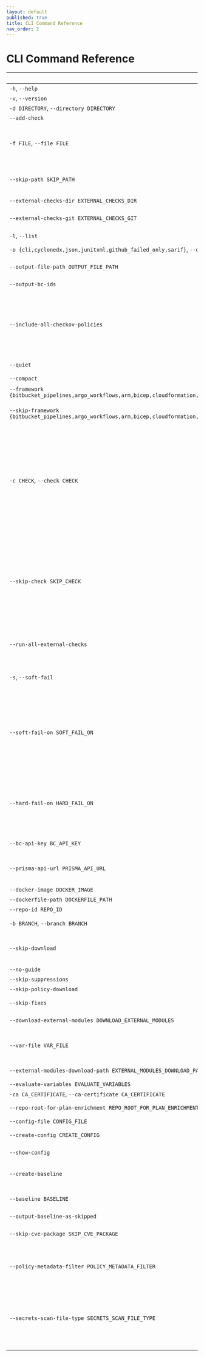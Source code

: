 ```yaml
---
layout: default
published: true
title: CLI Command Reference
nav_order: 2
---
```


# CLI Command Reference

| Parameter | Description                                                                                                                                                                                                                                                                                                                                                                                                                                                                                                        |
| --- |--------------------------------------------------------------------------------------------------------------------------------------------------------------------------------------------------------------------------------------------------------------------------------------------------------------------------------------------------------------------------------------------------------------------------------------------------------------------------------------------------------------------|
| `-h`, `--help` | Show a help message and exit |
| `-v`, `--version` | Version |
| `-d DIRECTORY`, `--directory DIRECTORY` | IaC root directory (can not be used together with --file). |
| `--add-check` | Generate a new check via CLI prompt |
| `-f FILE`, `--file FILE ` | File to scan (can not be used together with --directory). With this option, Checkov will attempt to filter the runners based on the file type. For example, if you specify a ".tf" file, only the terraform and secrets frameworks will be included. You can further limit this (e.g., skip secrets) by using the --skip-framework argument. |
| `--skip-path SKIP_PATH` | Path (file or directory) to skip, using regular expression logic, relative to the current working directory. Word boundaries are not implicit; i.e., specifying "dir1" will skip any directory or subdirectory named "dir1". Ignored with -f. Can be specified multiple times. |
| `--external-checks-dir EXTERNAL_CHECKS_DIR` | Directory for custom checks to be loaded. Can be repeated |
| `--external-checks-git EXTERNAL_CHECKS_GIT` | GitHub URL of external checks to be added. you can specify a subdirectory after a double-slash //. Cannot be used together with --external-checks-dir |
| `-l`, `--list` | List checks |
| `-o {cli,cyclonedx,json,junitxml,github_failed_only,sarif}`, `--output {cli,cyclonedx,json,junitxml,github_failed_only,sarif}` | Report output format. Add multiple outputs by using the flag multiple times (-o sarif -o cli) |
| `--output-file-path OUTPUT_FILE_PATH` | Name for output file. The first selected output via output flag will be saved to the file (default output is cli) |
| `--output-bc-ids` | Print Bridgecrew platform IDs (BC...) instead of Checkov IDs (CKV...), if the check exists in the platform |
| `--include-all-checkov-policies` | When running with an API key, Checkov will omit any policies that do not exist in the Bridgecrew or Prisma Cloud platform, except for local custom policies loaded with the --external-check flags. Use this key to include policies that only exist in Checkov in the scan. Note that this will make the local CLI results different from the results you see in the platform. Has no effect if you are not using an API key. Use the --check option to explicitly include checks by ID even if they are not in the platform, without using this flag. |
| `--quiet` | For the CLI output, display only failed checks. Also disables progress bars. |
| `--compact` | For the CLI output, do not display code blocks. |
| `--framework {bitbucket_pipelines,argo_workflows,arm,bicep,cloudformation,dockerfile,github_configuration,github_actions,gitlab_configuration,gitlab_ci,bitbucket_configuration,helm,json,yaml,kubernetes,kustomize,openapi,sca_package,sca_image,secrets,serverless,terraform,terraform_plan,all}` | Filter scan to run only on specific infrastructure code frameworks [env var: CKV_FRAMEWORK] |
| `--skip-framework {bitbucket_pipelines,argo_workflows,arm,bicep,cloudformation,dockerfile,github_configuration,github_actions,gitlab_configuration,gitlab_ci,bitbucket_configuration,helm,json,yaml,kubernetes,kustomize,openapi,sca_package,sca_image,secrets,serverless,terraform,terraform_plan}` | Filter scan to skip specific infrastructure code frameworks. Will be included automatically for some frameworks if system dependencies are missing. |
| `-c CHECK`, `--check CHECK` | Checks to run; any other checks will be skipped. Enter one or more items separated by commas. Each item may be either a Checkov check ID (CKV_AWS_123), a BC check ID (BC_AWS_GENERAL_123), or a severity (LOW, MEDIUM, HIGH, CRITICAL). If you use a severity, then all checks equal to or above the lowest severity in the list will be included. This option can be combined with --skip-check. If it is, priority is given to checks explicitly listed by ID or wildcard over checks listed by severity. For example, if you use --check CKV_123 and --skip-check LOW, then CKV_123 will run even if it is a LOW severity. In the case of a tie (e.g., --check MEDIUM and --skip-check HIGH for a medium severity check), then the check will be skipped. If you use a check ID here along with an API key, and the check is not part of the BC / PC platform, then the check will still be run (see --include-all-checkov-policies for more info). [env var: CKV_CHECK] |
| `--skip-check SKIP_CHECK` | Checks to skip; any other checks will not be run. Enter one or more items separated by commas. Each item may be either a Checkov check ID (CKV_AWS_123), a BCcheck ID (BC_AWS_GENERAL_123), or a severity (LOW, MEDIUM, HIGH, CRITICAL). If you use a severity, then all checks equal to or below the highest severity in the list will be skipped. This option can be combined with --check. If it is, priority is given to checks explicitly listed by ID or wildcard over checks listed by severity. For example, if you use --skip-checkCKV_123 and --check HIGH, then CKV_123 will be skipped even if it is a HIGH severity. In the case of a tie(e.g., --check MEDIUM and --skip-check HIGH for a medium severity check), then the check will be skipped. [env var: CKV_SKIP_CHECK] |
| `--run-all-external-checks` | Run all external checks (loaded via --external-checks options) even if the checks are not present in the --check list. This allows you to always ensure that new checks present in the external source are used. If an external check is included in --skip-check, it will still be skipped. |
| `-s`, `--soft-fail` | Runs checks but always returns a 0 exit code. Using either --soft-fail-on and / or --hard-fail-on overrides this option, except for the case when a result does not match either of the soft fail or hard fail criteria, in which case this flag determines the result. |
| `--soft-fail-on SOFT_FAIL_ON` | Exits with a 0 exit code if only the specified items fail. Enter one or more items separated by commas. Each item may be either a Checkov check ID(CKV_AWS_123), a BC check ID (BC_AWS_GENERAL_123), or a severity (LOW, MEDIUM, HIGH, CRITICAL). If you use a severity, then any severity equal to or less than the highest severity in the list will result in a soft fail. This option may be used with --hard-fail-on, using the same priority logic described in --check and--skip-check options above, with --hard-fail-on taking precedence in a tie. If a given result does not meet the --soft-fail-on nor the --hard-fail-on criteria, then the default is to hard fail. |
| `--hard-fail-on HARD_FAIL_ON` | Exits with a non-zero exit code for specified checks. Enter one or more items separated by commas. Each item may be either a Checkov check ID (CKV_AWS_123), a BCcheck ID (BC_AWS_GENERAL_123), or a severity (LOW, MEDIUM, HIGH, CRITICAL). If you use a severity, then any severity equal to or greater than the lowest severity in the list will result in a hard fail. This option can be used with --soft-fail-on, using the same priority logic described in --check and --skip-check options above, with --hard-fail-on taking precedence in a tie. |
| `--bc-api-key BC_API_KEY` | Bridgecrew API key or Prisma Cloud Access Key (see--prisma-api-url) [env var: BC_API_KEY] |
| `--prisma-api-url PRISMA_API_URL` | The Prisma Cloud API URL (see:https://prisma.pan.dev/api/cloud/api-urls). Requires --bc-api-key to be a Prisma Cloud Access Key in the following format: <access_key_id>::<secret_key> [env var: PRISMA_API_URL] |
| `--docker-image DOCKER_IMAGE` | Scan docker images by name or ID. Only works with --bc-api-key flag |
| `--dockerfile-path DOCKERFILE_PATH` | Path to the Dockerfile of the scanned docker image |
| `--repo-id REPO_ID` | Identity string of the repository, with form <repo_owner>/<repo_name> |
| `-b BRANCH`, `--branch BRANCH` | Selected branch of the persisted repository. Only has effect when using the --bc-api-key flag |
| `--skip-download` | Do not download any data from Bridgecrew. This will omit doc links, severities, etc., as well as custom policies and suppressions if using an API token. Note: it will prevent BC platform IDs from being available in Checkov. |
| `--no-guide` | Deprecated - use --skip-download |
| `--skip-suppressions` | Deprecated - use --skip-download |
| `--skip-policy-download` | Deprecated - use --skip-download |
| `--skip-fixes` | Do not download fixed resource templates from Bridgecrew. Only has effect when using the API key. |
| `--download-external-modules DOWNLOAD_EXTERNAL_MODULES` | Download external terraform modules from public git repositories and terraform registry [env var:DOWNLOAD_EXTERNAL_MODULES] |
| `--var-file VAR_FILE` | Variable files to load in addition to the default files (see https://www.terraform.io/docs/language/values/variables.html#variable-definitions-tfvars-files). Currently only supported for source Terraform (.tf file), and Helm chart scans. Requires using --directory, not --file. |
| `--external-modules-download-path EXTERNAL_MODULES_DOWNLOAD_PATH` | Set the path for the download external terraform modules [env var: EXTERNAL_MODULES_DIR] |
| `--evaluate-variables EVALUATE_VARIABLES` | Evaluate the values of variables and locals [env var:CKV_EVAL_VARS] |
| `-ca CA_CERTIFICATE`, `--ca-certificate CA_CERTIFICATE` | Custom CA certificate (bundle) file [env var:BC_CA_BUNDLE] |
| `--repo-root-for-plan-enrichment REPO_ROOT_FOR_PLAN_ENRICHMENT` | Directory containing the HCL code used to generate a given plan file. Use with -f. |
| `--config-file CONFIG_FILE` | Path to the Checkov configuration YAML file |
| `--create-config CREATE_CONFIG` | Takes the current command line args and writes them out to a config file at the given path |
| `--show-config` | Prints all args and config settings and where they came from (e.g., command line, config file, environment variable or default) |
| `--create-baseline` | Alongside outputting the findings, save all results to .checkov.baseline file so future runs will not re-flag the same noise. Works only with --directory flag |
| `--baseline BASELINE` | Use a .checkov.baseline file to compare current results with a known baseline. Report will include only failed checks that are new with respect to the provided baseline |
| `--output-baseline-as-skipped` | Output checks that are skipped due to baseline file presence |
| `--skip-cve-package SKIP_CVE_PACKAGE` | Filter scan to run on all packages but a specific package identifier (deny list), You can specify this argument multiple times to skip multiple packages |
| `--policy-metadata-filter POLICY_METADATA_FILTER` | Comma separated key:value string to filter policies based on Prisma Cloud policy metadata. See https://prisma.pan.dev/api/cloud/cspm/policy#operation/get-policy-filters-and-options for information on allowed filters. Format: policy.label=test,cloud.type=aws |
| `--secrets-scan-file-type SECRETS_SCAN_FILE_TYPE` | Add scan secret for requested files. You can specify this argument multiple times to add multiple file types. To scan all types (".tf", ".yml", ".yaml", ".json, ".template", ".py", ".js", ".properties", ".pem, ".php", ".xml", ".ts", ".env", "Dockerfile", ".java, ".rb", ".go", ".cs", ".txt") specify the argument with `--secrets-scan-file-type all`. The default scan will be for ".tf", ".yml", ".yaml", ".json", ".template" and exclude "Pipfile.lock", "yarn.lock", "package-lock.json", "requirements.txt" [env var:CKV_SECRETS_SCAN_FILE_TYPE] |
